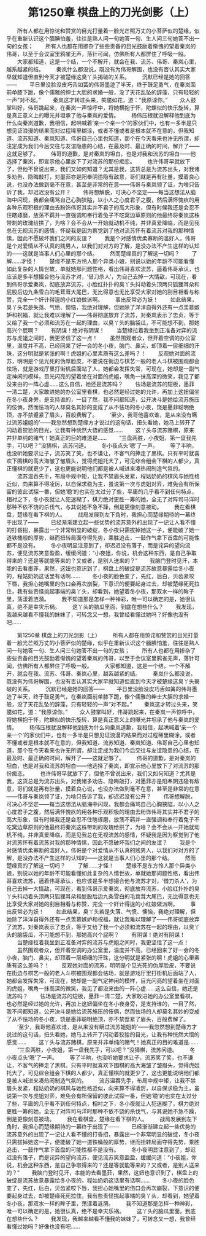 # 　　第1250章 棋盘上的刀光剑影（上）
　　所有人都在用惊诧和赞赏的目光打量着一脸光芒照万丈的小菩萨似的楚缘，似乎在重新认识这个腼腆怕羞，往往是熟人问一句她答一句、生人问三句她答不出一句的女孩；
　　所有人也都在用掺杂了些些责备的目光鼓励着惭愧的望着秦岚的伟哥，以至于会议室里鸦雀无声，落针可闻，仿佛所有人都屏住了呼吸一般。
　　大家都知道，这是一个结，一个不解开，就会在我、流苏、伟哥、秦岚心里，越系越紧的结。
　　秦岚什么都没说，既没有为伟哥解围，也没有否认其实大家早就知道但直到今天才被楚缘这臭丫头揭破的关系。
　　沉默已经是她的回答——
　　平日里没脸没皮巧舌如簧的伟哥墨迹了半天，终于鼓足勇气，在秦岚面前单膝下跪，像个儒雅的绅士大胆的求婚一般，没了天花乱坠的辞藻，只有轻轻的一声“对不起。”
　　秦岚这才转过头来，笑靥如花，道：“我原谅你。”
　　众人鼓掌叫好，伟哥跳起来，在秦岚一声惊呼中，将她横抱于怀，陀螺似的快乐旋转，算是真正意义上的曝光并坦承了他与秦岚的爱情。
　　杨伟压根就没解释他到底为什么向秦岚道歉，我相信，起哄喊着‘亲一个亲一个’的家伙们中，也有一多半是只想见证浪漫的结果而对过程稀里糊涂，或者不懂或者是根本就不在意的，但我知道、流苏知道、秦岚知道、伟哥自己心里也知道，那个在今天看来也许无所谓，却注定成为我们今后交往与友谊隐患的心结，在最及时、最正确的时间，解开了——这就足够了。
　　伟哥的道歉，是对秦岚的坦白，也是对我和流苏的坦白——他选择了秦岚，即宣示他心里放下了对流苏的那份痴恋。
　　也许伟哥早就放下了，但他不曾说出来，我们又如何知道？尤其是我，这货总是为流苏出头，对我诸多劝告、隐晦敲打，对墨菲亦是阳奉阴违隐有敌意，哥们就是再有肚量，摸着良心说，也没办法做到毫不在意，甚至是非常的在意——伟哥与秦岚领了证，为啥只告诉了我，却迟迟没有公开？
　　伟哥想解脱，可决心不坚定——每当这想法从脑海中闪现，我都会痛骂自己心胸狭隘，以小人之心度君子之腹，然后满怀愧疚的用各种乐观积极的理由去粉饰伟哥其实并不君子的高大形象，但有时候我还是会忍不住瞎琢磨，放荡不羁并一直强调和奉行着兔子不吃窝边草原则的他最终将秦岚这株带刺的玫瑰给拱了，为啥？会不会从一开始就动机不纯，并非真爱降临，而是见我总在无视流苏的感情，怀疑我是因为察觉到了他对流苏怀有着流苏对我的那种情愫，因此不愿破坏我们之间的友谊？
　　我是个对感情优柔寡断的滥好人，伟哥是个对爱情从不认真的贱男人，以我们对对方的了解，是没办法不产生这样的认知的——这就是当事人们心里的那个结。
　　然而楚缘真的了解这一切吗？
　　了解……才怪！
　　楚缘不是东方怜人那个异类小娘，别说以她的年龄不可能看懂如此复杂的人情世故，单就她那问题性格，看出伟哥喜欢流苏，逼着伟哥承认，也应该是多半想撮合他与流苏才对，‘借刀杀人’，为自己去掉一大情敌，可现在，看到伟哥示爱秦岚，彻底放弃流苏，小脸红扑扑的臭丫头抖动着头顶两只狐狸耳朵和屁股后边九条雪白的毛茸茸大尾巴，无比得意也无比享受大家对她的刮目相看与称赞，完全一个奸计得逞的小红娘做派啊。
　　事出反常必为妖！
　　如此结果，臭丫头若是失落、气愤、懊恼，我绝对理解，但她除了洋洋自得外还有一点羡慕嫉妒和祝福，就让我难以理解了——伟哥彻底放弃了流苏，对秦岚表示了忠贞，等于又给了我一个必须和流苏在一起的理由，以臭丫头的脑袋瓜，不可能想不到，那她高兴个屁啊？
　　有阴谋！绝对有阴谋！
　　当楚缘拉着我坐到正准备对弈的流苏与虎姐之间时，我更坚信了这一点！
　　虽然围观者众，但开着空调的办公室里，温度并不高，已经回来了好一会的冬小夜，脑门、鼻尖，却顶着一层细细的汗珠，这分明就是紧张的啊！虎姐的心里素质有这么差吗？！
　　反观她对面的流苏，明明是个见光死的伪厚脸皮，不要说在街边与棋艺一般的老人斗棋被围观都会怯场，就是游戏厅里打街机后面站了人，她都会发挥失常，可现在，她却是一副气定神闲的模样，目光闪亮的望着坐在对面的虎姐，嘴角一抹高深的微笑，我见了都没来由的一阵心虚……这么自信，她还是流苏吗？
　　怯场是流苏的短板，墨菲一清二楚，大家敢进她的办公室里看棋，也必然是经过她的允许，再加上这妞偏坐在冬小夜身旁，是支持谁的，一目了然，我不问都知道，公开决斗是她给流苏施压的伎俩，然而怯场的人却莫名其妙的变成了从不怯场的冬小夜，饶是墨菲聪明绝顶，亦不禁蹙紧了眉头，百般费解了。
　　‘至少，我哥他喜欢谁，是从来没有瞒过流苏姐姐的’——我忽然想到楚缘方才说过的这句话，扭头看她，她马上转开了闪动着狡狯的目光，让我有种恍然大悟的感觉……
　　这丫头与流苏赌棋，原来并非单纯的赌气！她真正的目的难道是……
　　“三盘两胜，小夜姐，第一盘我先手，可以吧？”没猜棋，流苏问道。
　　冬小夜点头‘嗯’了一声。
　　等了半晌，也没听她要求让子，流苏笑了笑，也不谦让，不客气的捧走了黑棋。只有平时就喜欢下围棋的高大海皱了皱眉头，觉得虎姐托大了，可见综合组会下棋的人都少，真正懂棋的就更少了，这也更能说明他们都是被人喊进来凑热闹制造气氛的。
　　流苏温吞先手，布局中规中矩，让我不禁眉头发紧，程姑奶奶的棋风与她性格近似，向来算不得凌厉，以自保求稳为主，虽说第一次与虎姐对弈，难免会有所保留的彼此试探一番，但她‘稳’的也实在太过分了些，平庸的几乎看不到任何特点，相衬之下，冬小夜就让人犯迷糊了，棋力绝对更胜一筹的她，全无了对阵司马洋时那种不依不饶的杀伐气，与其说她不急不躁，倒是更像刻意被动。
　　我在看棋盘，楚缘在看下棋的人。
　　战局发展到左下角时，我担心而楚缘期待的一幕终于出现了——
　　已经渐渐建立起一些优势的流苏意外的出现了一记让人看不懂的打昏招，暴露出一个非常明显的破绽，冬小夜只需拔掉她这一子，便能破了她一道铁桶般的厚势，继而扭转局面夺得先势，乘胜追击，一鼓作气拿下首盘的可能性都不是没有。
　　冬小夜明显注意到了，却迟迟没有落子，而是诧异的望向流苏，便见流苏笑意盈盈，缓缓问道：“小夜姐，你说，机会这种东西，是自己争取得来的？还是等就能等来的？又或者，是别人送来的？”
　　我脑门登时见汗，本能的去看墨菲，果然，这妞也意识到了，棋盘上的破绽是流苏故意暴露给冬小夜的，程姑奶奶这话里有话啊……
　　冬小夜的脸色变了，先红，后白，贝齿紧咬下唇，我担心她嘴里的伤口会再次崩裂，下意识的便要起身过去，却被楚缘死死拉住，我有些责怪挑起事端的臭丫头，却看到，她望着冬小夜，那双水一样的眸子里，荡漾着涟漪。
　　我不知道那是怎样一种神彩，唯一可以确定的是，她很认真，绝不是幸灾乐祸。
　　这丫头的脑瓜里面，到底在想些什么？
　　我发现，我越来越看不懂我的妹妹了，可转念又一想，我曾经看懂过她吗？好像也没有吧……

　　第1250章 棋盘上的刀光剑影（上）
　　所有人都在用惊诧和赞赏的目光打量着一脸光芒照万丈的小菩萨似的楚缘，似乎在重新认识这个腼腆怕羞，往往是熟人问一句她答一句、生人问三句她答不出一句的女孩；
　　所有人也都在用掺杂了些些责备的目光鼓励着惭愧的望着秦岚的伟哥，以至于会议室里鸦雀无声，落针可闻，仿佛所有人都屏住了呼吸一般。
　　大家都知道，这是一个结，一个不解开，就会在我、流苏、伟哥、秦岚心里，越系越紧的结。
　　秦岚什么都没说，既没有为伟哥解围，也没有否认其实大家早就知道但直到今天才被楚缘这臭丫头揭破的关系。
　　沉默已经是她的回答——
　　平日里没脸没皮巧舌如簧的伟哥墨迹了半天，终于鼓足勇气，在秦岚面前单膝下跪，像个儒雅的绅士大胆的求婚一般，没了天花乱坠的辞藻，只有轻轻的一声“对不起。”
　　秦岚这才转过头来，笑靥如花，道：“我原谅你。”
　　众人鼓掌叫好，伟哥跳起来，在秦岚一声惊呼中，将她横抱于怀，陀螺似的快乐旋转，算是真正意义上的曝光并坦承了他与秦岚的爱情。
　　杨伟压根就没解释他到底为什么向秦岚道歉，我相信，起哄喊着‘亲一个亲一个’的家伙们中，也有一多半是只想见证浪漫的结果而对过程稀里糊涂，或者不懂或者是根本就不在意的，但我知道、流苏知道、秦岚知道、伟哥自己心里也知道，那个在今天看来也许无所谓，却注定成为我们今后交往与友谊隐患的心结，在最及时、最正确的时间，解开了——这就足够了。
　　伟哥的道歉，是对秦岚的坦白，也是对我和流苏的坦白——他选择了秦岚，即宣示他心里放下了对流苏的那份痴恋。
　　也许伟哥早就放下了，但他不曾说出来，我们又如何知道？尤其是我，这货总是为流苏出头，对我诸多劝告、隐晦敲打，对墨菲亦是阳奉阴违隐有敌意，哥们就是再有肚量，摸着良心说，也没办法做到毫不在意，甚至是非常的在意——伟哥与秦岚领了证，为啥只告诉了我，却迟迟没有公开？
　　伟哥想解脱，可决心不坚定——每当这想法从脑海中闪现，我都会痛骂自己心胸狭隘，以小人之心度君子之腹，然后满怀愧疚的用各种乐观积极的理由去粉饰伟哥其实并不君子的高大形象，但有时候我还是会忍不住瞎琢磨，放荡不羁并一直强调和奉行着兔子不吃窝边草原则的他最终将秦岚这株带刺的玫瑰给拱了，为啥？会不会从一开始就动机不纯，并非真爱降临，而是见我总在无视流苏的感情，怀疑我是因为察觉到了他对流苏怀有着流苏对我的那种情愫，因此不愿破坏我们之间的友谊？
　　我是个对感情优柔寡断的滥好人，伟哥是个对爱情从不认真的贱男人，以我们对对方的了解，是没办法不产生这样的认知的——这就是当事人们心里的那个结。
　　然而楚缘真的了解这一切吗？
　　了解……才怪！
　　楚缘不是东方怜人那个异类小娘，别说以她的年龄不可能看懂如此复杂的人情世故，单就她那问题性格，看出伟哥喜欢流苏，逼着伟哥承认，也应该是多半想撮合他与流苏才对，‘借刀杀人’，为自己去掉一大情敌，可现在，看到伟哥示爱秦岚，彻底放弃流苏，小脸红扑扑的臭丫头抖动着头顶两只狐狸耳朵和屁股后边九条雪白的毛茸茸大尾巴，无比得意也无比享受大家对她的刮目相看与称赞，完全一个奸计得逞的小红娘做派啊。
　　事出反常必为妖！
　　如此结果，臭丫头若是失落、气愤、懊恼，我绝对理解，但她除了洋洋自得外还有一点羡慕嫉妒和祝福，就让我难以理解了——伟哥彻底放弃了流苏，对秦岚表示了忠贞，等于又给了我一个必须和流苏在一起的理由，以臭丫头的脑袋瓜，不可能想不到，那她高兴个屁啊？
　　有阴谋！绝对有阴谋！
　　当楚缘拉着我坐到正准备对弈的流苏与虎姐之间时，我更坚信了这一点！
　　虽然围观者众，但开着空调的办公室里，温度并不高，已经回来了好一会的冬小夜，脑门、鼻尖，却顶着一层细细的汗珠，这分明就是紧张的啊！虎姐的心里素质有这么差吗？！
　　反观她对面的流苏，明明是个见光死的伪厚脸皮，不要说在街边与棋艺一般的老人斗棋被围观都会怯场，就是游戏厅里打街机后面站了人，她都会发挥失常，可现在，她却是一副气定神闲的模样，目光闪亮的望着坐在对面的虎姐，嘴角一抹高深的微笑，我见了都没来由的一阵心虚……这么自信，她还是流苏吗？
　　怯场是流苏的短板，墨菲一清二楚，大家敢进她的办公室里看棋，也必然是经过她的允许，再加上这妞偏坐在冬小夜身旁，是支持谁的，一目了然，我不问都知道，公开决斗是她给流苏施压的伎俩，然而怯场的人却莫名其妙的变成了从不怯场的冬小夜，饶是墨菲聪明绝顶，亦不禁蹙紧了眉头，百般费解了。
　　‘至少，我哥他喜欢谁，是从来没有瞒过流苏姐姐的’——我忽然想到楚缘方才说过的这句话，扭头看她，她马上转开了闪动着狡狯的目光，让我有种恍然大悟的感觉……
　　这丫头与流苏赌棋，原来并非单纯的赌气！她真正的目的难道是……
　　“三盘两胜，小夜姐，第一盘我先手，可以吧？”没猜棋，流苏问道。
　　冬小夜点头‘嗯’了一声。
　　等了半晌，也没听她要求让子，流苏笑了笑，也不谦让，不客气的捧走了黑棋。只有平时就喜欢下围棋的高大海皱了皱眉头，觉得虎姐托大了，可见综合组会下棋的人都少，真正懂棋的就更少了，这也更能说明他们都是被人喊进来凑热闹制造气氛的。
　　流苏温吞先手，布局中规中矩，让我不禁眉头发紧，程姑奶奶的棋风与她性格近似，向来算不得凌厉，以自保求稳为主，虽说第一次与虎姐对弈，难免会有所保留的彼此试探一番，但她‘稳’的也实在太过分了些，平庸的几乎看不到任何特点，相衬之下，冬小夜就让人犯迷糊了，棋力绝对更胜一筹的她，全无了对阵司马洋时那种不依不饶的杀伐气，与其说她不急不躁，倒是更像刻意被动。
　　我在看棋盘，楚缘在看下棋的人。
　　战局发展到左下角时，我担心而楚缘期待的一幕终于出现了——
　　已经渐渐建立起一些优势的流苏意外的出现了一记让人看不懂的打昏招，暴露出一个非常明显的破绽，冬小夜只需拔掉她这一子，便能破了她一道铁桶般的厚势，继而扭转局面夺得先势，乘胜追击，一鼓作气拿下首盘的可能性都不是没有。
　　冬小夜明显注意到了，却迟迟没有落子，而是诧异的望向流苏，便见流苏笑意盈盈，缓缓问道：“小夜姐，你说，机会这种东西，是自己争取得来的？还是等就能等来的？又或者，是别人送来的？”
　　我脑门登时见汗，本能的去看墨菲，果然，这妞也意识到了，棋盘上的破绽是流苏故意暴露给冬小夜的，程姑奶奶这话里有话啊……
　　冬小夜的脸色变了，先红，后白，贝齿紧咬下唇，我担心她嘴里的伤口会再次崩裂，下意识的便要起身过去，却被楚缘死死拉住，我有些责怪挑起事端的臭丫头，却看到，她望着冬小夜，那双水一样的眸子里，荡漾着涟漪。
　　我不知道那是怎样一种神彩，唯一可以确定的是，她很认真，绝不是幸灾乐祸。
　　这丫头的脑瓜里面，到底在想些什么？
　　我发现，我越来越看不懂我的妹妹了，可转念又一想，我曾经看懂过她吗？好像也没有吧……
